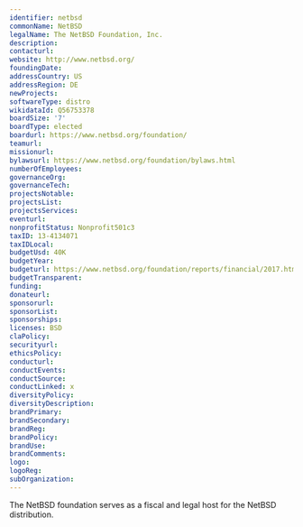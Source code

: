 ```yaml
---
identifier: netbsd
commonName: NetBSD
legalName: The NetBSD Foundation, Inc.
description:
contacturl:
website: http://www.netbsd.org/
foundingDate:
addressCountry: US
addressRegion: DE
newProjects:
softwareType: distro
wikidataId: Q56753378
boardSize: '7'
boardType: elected
boardurl: https://www.netbsd.org/foundation/
teamurl:
missionurl:
bylawsurl: https://www.netbsd.org/foundation/bylaws.html
numberOfEmployees:
governanceOrg:
governanceTech:
projectsNotable:
projectsList:
projectsServices:
eventurl:
nonprofitStatus: Nonprofit501c3
taxID: 13-4134071
taxIDLocal:
budgetUsd: 40K
budgetYear:
budgeturl: https://www.netbsd.org/foundation/reports/financial/2017.html
budgetTransparent:
funding:
donateurl:
sponsorurl:
sponsorList:
sponsorships:
licenses: BSD
claPolicy:
securityurl:
ethicsPolicy:
conducturl:
conductEvents:
conductSource:
conductLinked: x
diversityPolicy:
diversityDescription:
brandPrimary:
brandSecondary:
brandReg:
brandPolicy:
brandUse:
brandComments:
logo:
logoReg:
subOrganization:
---
```


The NetBSD foundation serves as a fiscal and legal host for the NetBSD distribution.
